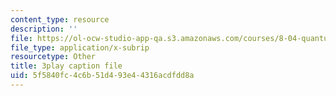 ```yaml
---
content_type: resource
description: ''
file: https://ol-ocw-studio-app-qa.s3.amazonaws.com/courses/8-04-quantum-physics-i-spring-2016/5f5840fc4c6b51d493e44316acdfdd8a_GyukKStk6Ls.vtt
file_type: application/x-subrip
resourcetype: Other
title: 3play caption file
uid: 5f5840fc-4c6b-51d4-93e4-4316acdfdd8a
---
```

